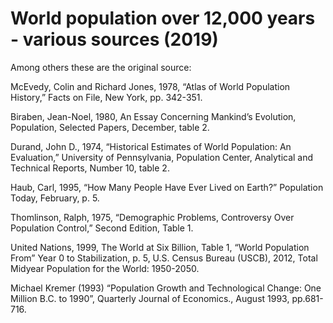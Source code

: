 # World population over 12,000 years - various sources (2019)

Among others these are the original source:

McEvedy, Colin and Richard Jones, 1978, “Atlas of World Population History,” Facts on File, New York, pp. 342-351.

Biraben, Jean-Noel, 1980, An Essay Concerning Mankind’s Evolution, Population, Selected Papers, December, table 2.

Durand, John D., 1974, “Historical Estimates of World Population: An Evaluation,” University of Pennsylvania, Population Center, Analytical and Technical Reports, Number 10, table 2.

Haub, Carl, 1995, “How Many People Have Ever Lived on Earth?” Population Today, February, p. 5.

Thomlinson, Ralph, 1975, “Demographic Problems, Controversy Over Population Control,” Second Edition, Table 1.

United Nations, 1999, The World at Six Billion, Table 1, “World Population From” Year 0 to Stabilization, p. 5,
U.S. Census Bureau (USCB), 2012, Total Midyear Population for the World: 1950-2050.

Michael Kremer (1993) “Population Growth and Technological Change: One Million B.C. to 1990”, Quarterly Journal of Economics., August 1993, pp.681-716.